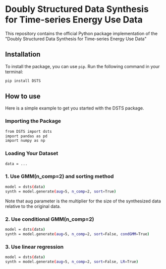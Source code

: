 # Doubly Structured Data Synthesis for Time-series Energy Use Data

This repository contains the official Python package implementation of the "Doubly Structured Data Synthesis for Time-series Energy Use Data" 

## Installation
To install the package, you can use `pip`. Run the following command in your terminal:

```bash
pip install DSTS
```

## How to use
Here is a simple example to get you started with the DSTS package.

### Importing the Package

```bash
from DSTS import dsts
import pandas as pd
import numpy as np
```

### Loading Your Dataset
```bash
data = ...
```

### 1. Use GMM(n_comp=2) and sorting method
```bash
model = dsts(data)
synth = model.generate(aug=5, n_comp=2, sort=True)
```
Note that aug parameter is the multiplier for the size of the synthesized data relative to the original data.

### 2. Use conditional GMM(n_comp=2)
```bash
model = dsts(data)
synth = model.generate(aug=5, n_comp=2, sort=False, condGMM=True)
```

### 3. Use linear regression
```bash
model = dsts(data)
synth = model.generate(aug=5, n_comp=2, sort=False, LR=True)
```